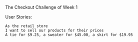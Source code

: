 The Checkout Challenge of Week 1

User Stories:

```
As the retail store
I want to sell our products for their prices
A tie for $9.25, a sweater for $45.00, a skirt for $19.95
```